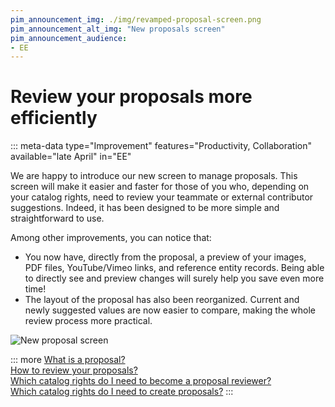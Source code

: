 ```yaml
---
pim_announcement_img: ./img/revamped-proposal-screen.png
pim_announcement_alt_img: "New proposals screen"
pim_announcement_audience:
- EE
---
```


# Review your proposals more efficiently
::: meta-data type="Improvement" features="Productivity, Collaboration" available="late April" in="EE"

We are happy to introduce our new screen to manage proposals. This screen will make it easier and faster for those of you who, depending on your catalog rights, need to review your teammate or external contributor suggestions. Indeed, it has been designed to be more simple and straightforward to use.

Among other improvements, you can notice that:
- You now have, directly from the proposal, a preview of your images, PDF files, YouTube/Vimeo links, and reference entity records. Being able to directly see and preview changes will surely help you save even more time!
- The layout of the proposal has also been reorganized. Current and newly suggested values are now easier to compare, making the whole review process more practical.

![New proposal screen](../img/revamped-proposal-screen.png)

::: more
[What is a proposal?](../articles/proposals-workflow.html)  
[How to review your proposals?](../articles/review-products-proposals.html)  
[Which catalog rights do I need to become a proposal reviewer?](../articles/access-rights-on-products.html#the-owner-right)  
[Which catalog rights do I need to create proposals?](../articles/access-rights-on-products.html#the-edition-right-2)
:::
